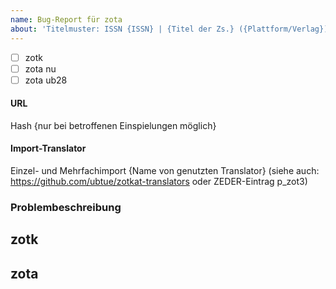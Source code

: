 ```yaml
---
name: Bug-Report für zota
about: 'Titelmuster: ISSN {ISSN} | {Titel der Zs.} ({Plattform/Verlag}) | {Schlagwörter zum Problem}'
---
```


- [ ] zotk
- [ ] zota nu
- [ ] zota ub28

#### URL

Hash {nur bei betroffenen Einspielungen möglich}
  
#### Import-Translator
Einzel- und Mehrfachimport
{Name von genutzten Translator}
(siehe auch: https://github.com/ubtue/zotkat-translators oder ZEDER-Eintrag p_zot3)

  
### Problembeschreibung

## zotk

## zota
